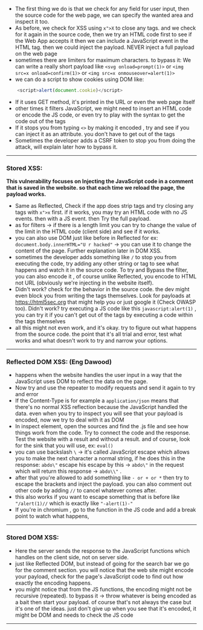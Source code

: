 - The first thing we do is that we check for any field for user input, then the source code for the web page, we can specify the wanted area and inspect it too.
- As before, we check for XSS using `x">X` to close any tags. and we check for it again in the source code, then we try an HTML code first to see if the Web App accepts it then we can include a JavaScript event in the HTML tag. then we could inject the payload. NEVER inject a full payload on the web page
- sometimes there are limiters for maximum characters. to bypass it: We can write a really short payload like `<svg onload=prompt(1)>` or `<img src=x onload=confirm(1)>` or `<img src=x onmouseover=alert(1)>` 
- we can do a script to show cookies using DOM like:
```javascript
	<script>alert(document.cookie)</script>
``` 
- If it uses GET method, it's printed in the URL or even the web page itself
- other times it filters JavaScript, we might need to insert an HTML code or encode the JS code, or even try to play with the syntax to get the code out of the tags
- If it stops you from typing `<>` by making it encoded , try and see if you can inject it as an attribute. you don't have to get out of the tags
- Sometimes the developer adds a CSRF token to stop you from doing the attack, will explain later how to bypass it.
---
### Stored XSS:
**This vulnerability focuses on Injecting the JavaScript code in a comment that is saved in the website. so that each time we reload the page, the payload works.**
- Same as Reflected, Check if the app does strip tags and try closing any tags with  `x">x` first. if it works, you may try an HTML code with no JS events. then with a JS event. then Try the full payload.
- as for filters -> if there is a length limit you can try to change the value of the limit in the HTML code (client side) and see if it works.
- you can also use DOM just like before in Reflected for ex: `document.body.innerHTML="U r hacked"` -> you can use it to change the content of the page. Further explanation later in DOM XSS.
- sometimes the developer adds something like `/` to stop you from executing the code, try adding any other string or tag to see what happens and watch it in the source code. 
  To try and Bypass the filter, you can also encode it , of course unlike Reflected, you encode to HTML not URL (obviously we're injecting in the website itself).
- Didn't work? check for the behavior in the source code. the dev might even block you from writing the tags themselves. Look for payloads at https://html5sec.org that might help you or just google it (Check OWASP too). Didn't work? try executing a JS code like this `javascript:alert(1)` , you can try it if you can't get out of the tags by executing a code within the tags themselves
- all this might not even work, and it's okay. try to figure out what happens from the source code. the point that it's all trial and error, test what works and what doesn't work to try and narrow your options.
---
### Reflected DOM XSS: (Eng Dawood)
- happens when the website handles the user input in a way that the JavaScript uses DOM to reflect the data on the page.
- Now try and use the repeater to modify requests and send it again to try and error
- If the Content-Type is for example a `application/json` means that there's no normal XSS reflection because the JavaScript handled the data. even when you try to inspect you will see that your payload is encoded, now we try to deal with it as DOM
- In inspect element, open the sources and find the .js file and see how things work from the code. Try to connect the code and the response. Test the website with a result and without a result. and of course, look for the sink that you will use, ex: `eval()` 
- you can use backslash `\` -> it's called JavaScript escape which allows you to make the next character a normal string, if he does this in the response: `abdo\"` escape his escape by this -> `abdo\"` in the request which will return this response -> `abdo\\"` .
- after that you're allowed to add something like `- or + or *` then try to escape the brackets and inject the payload. you can also comment out other code by adding `//` to cancel whatever comes after. 
- this also works if you want to escape something that is before like `"/alert(1)//` which is exactly like `"-alert(1)-"`
 - If you're in chromium , go to the function in the JS code and add a break point to watch what happens, 
---
### Stored DOM XSS:
- Here the server sends the response to the JavaScript functions which handles on the client side, not on server side.
- just like Reflected DOM, but instead of going for the search bar we go for the comment section. you will notice that the web site might encode your payload, check for the page's JavaScript code to find out how exactly the encoding happens.
- you might notice that from the JS functions, the encoding might not be recursive (repeated). to bypass it -> throw whatever is being encoded as a bait then start your payload. of course that's not always the case but it's one of the ideas. just don't give up when you see that it's encoded, it might be DOM and needs to check the JS code
---
